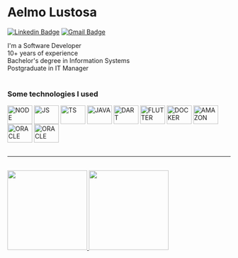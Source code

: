 # Aelmo Lustosa

[![Linkedin Badge](https://img.shields.io/badge/-Aelmo%20Lustosa-227cb1?style=flat-square&logo=Linkedin&logoColor=white&link=https://www.linkedin.com/in/aelmolustosa/)](https://www.linkedin.com/in/aelmolustosa/)
[![Gmail Badge](https://img.shields.io/badge/-aelmolustosa@gmail.com-227cb1?style=flat-square&logo=Gmail&logoColor=white&link=mailto:aelmolustosa@gmail.com)](mailto:aelmolustosa@gmail.com)



I'm a Software Developer</br>
10+ years of experience</br>
Bachelor's degree in Information Systems</br>
Postgraduate in IT Manager</br>
</br>

### Some technologies I used
<div style="display: inline_block">
  <img align="center" alt="NODE" height="42" width="56" src="https://cdn.jsdelivr.net/gh/devicons/devicon/icons/nodejs/nodejs-original.svg">
  <img align="center" alt="JS" height="42" width="56" src="https://cdn.jsdelivr.net/gh/devicons/devicon/icons/javascript/javascript-original.svg">
  <img align="center" alt="TS" height="42" width="56" src="https://cdn.jsdelivr.net/gh/devicons/devicon/icons/typescript/typescript-original.svg">
  <img align="center" alt="JAVA" height="42" width="56" src="https://cdn.jsdelivr.net/gh/devicons/devicon/icons/java/java-original.svg" />
  <img align="center" alt="DART" height="42" width="56" src="https://cdn.jsdelivr.net/gh/devicons/devicon/icons/dart/dart-original.svg" />
  <img align="center" alt="FLUTTER" height="42" width="56" src="https://cdn.jsdelivr.net/gh/devicons/devicon/icons/flutter/flutter-original.svg" />
  <img align="center" alt="DOCKER" height="42" width="56" src="https://cdn.jsdelivr.net/gh/devicons/devicon/icons/docker/docker-plain.svg">
  <img align="center" alt="AMAZON" height="42" width="56" src="https://cdn.jsdelivr.net/gh/devicons/devicon/icons/amazonwebservices/amazonwebservices-original.svg">
  <img align="center" alt="ORACLE" height="42" width="56" src="https://cdn.jsdelivr.net/gh/devicons/devicon/icons/oracle/oracle-original.svg" />
  <img align="center" alt="ORACLE" height="42" width="56" src="https://cdn.jsdelivr.net/gh/devicons/devicon/icons/postgresql/postgresql-plain-wordmark.svg" />
</div>
</br>
<hr />
</br>
<div>
  <a href="https://github.com/aelmolustosa">
  <img height="180em" src="https://github-readme-stats-aelmo-lustosas-projects.vercel.app/api?username=aelmolustosa&show_icons=true&theme=gradient&include_all_commits=true&count_private=true"/>
  <img height="180em" src="https://github-readme-stats-aelmo-lustosas-projects.vercel.app/api/top-langs/?username=aelmolustosa&layout=compact&langs_count=7&theme=gradient"/>
</div>
	



<!--
**aelmolustosa/aelmolustosa** is a ✨ _special_ ✨ repository because its `README.md` (this file) appears on your GitHub profile.

Here are some ideas to get you started:

- 🔭 I’m currently working on ...
- 🌱 I’m currently learning ...
- 👯 I’m looking to collaborate on ...
- 🤔 I’m looking for help with ...
- 💬 Ask me about ...
- 📫 How to reach me: ...
- 😄 Pronouns: ...
- ⚡ Fun fact: ...
-->
